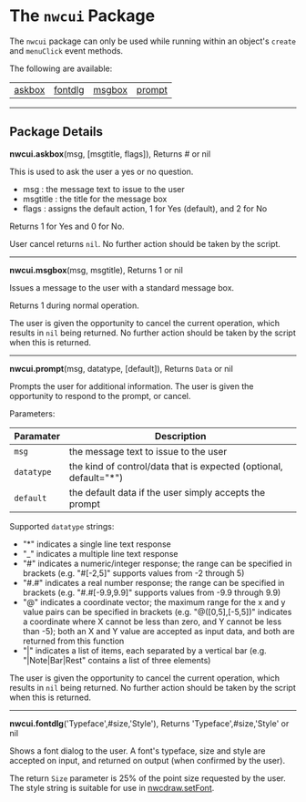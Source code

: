 # The `nwcui` Package

The `nwcui` package can only be used while running within an object's `create` and `menuClick` event methods.

The following are available:

<table>
<tr>
<td><a href="#askbox">askbox</a></td>
<td><a href="#fontdlg">fontdlg</a></td>
<td><a href="#msgbox">msgbox</a></td>
<td><a href="#prompt">prompt</a></td>
</tr>
</table>


------------------
## Package Details

<a name="askbox"></a>
**nwcui.askbox**(msg, [msgtitle, flags]), Returns # or nil

This is used to ask the user a yes or no question.

- msg : the message text to issue to the user
- msgtitle : the title for the message box
- flags : assigns the default action, 1 for Yes (default), and 2 for No

Returns 1 for Yes and 0 for No.

User cancel returns `nil`. No further action should be taken by the script.


------------------
<a name="msgbox"></a>
**nwcui.msgbox**(msg, msgtitle), Returns 1 or nil

Issues a message to the user with a standard message box.

Returns 1 during normal operation.

The user is given the opportunity to cancel the current operation, which results in `nil` being returned. No further action should be taken by the script when this is returned.


------------------
<a name="prompt"></a>
**nwcui.prompt**(msg, datatype, [default]), Returns `Data` or nil

Prompts the user for additional information. The user is given the opportunity to respond to the prompt, or cancel.

Parameters:

| Paramater  | Description |
| ---------- | ----------------------- |
| `msg`      | the message text to issue to the user |
| `datatype` | the kind of control/data that is expected (optional, default="*") |
| `default`  | the default data if the user simply accepts the prompt |

Supported `datatype` strings:

- "*" indicates a single line text response
- "_" indicates a multiple line text response
- "#" indicates a numeric/integer response; the range can be specified in brackets (e.g. "#[-2,5]" supports values from -2 through 5)
- "#.#" indicates a real number response; the range can be specified in brackets (e.g. "#.#[-9.9,9.9]" supports values from -9.9 through 9.9)
- "@" indicates a coordinate vector; the maximum range for the x and y value pairs can be specified in brackets (e.g. "@([0,5],[-5,5])" indicates a coordinate where X cannot be less than zero, and Y cannot be less than -5); both an X and Y value are accepted as input data, and both are returned from this function
- "|" indicates a list of items, each separated by a vertical bar (e.g. "|Note|Bar|Rest" contains a list of three elements)

The user is given the opportunity to cancel the current operation, which results in `nil` being returned. No further action should be taken by the script when this is returned.

------------------
<a name="fontdlg"></a>
**nwcui.fontdlg**('Typeface',#size,'Style'), Returns 'Typeface',#size,'Style' or nil

Shows a font dialog to the user. A font's typeface, size and style are accepted on input, and returned on output (when confirmed by the user).

The return `Size` parameter is 25% of the point size requested by the user. The style string is suitable for use in [nwcdraw.setFont](nwcdraw.md#setFont).
